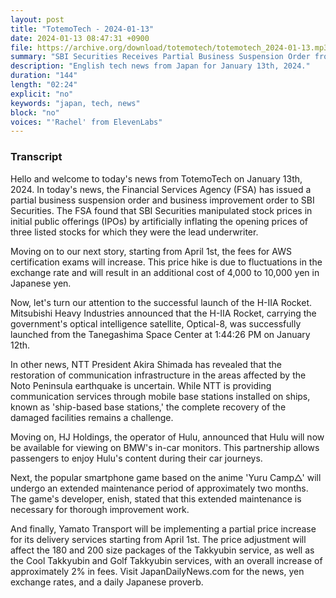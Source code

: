 ```yaml
---
layout: post
title: "TotemoTech - 2024-01-13"
date: 2024-01-13 08:47:31 +0900
file: https://archive.org/download/totemotech/totemotech_2024-01-13.mp3
summary: "SBI Securities Receives Partial Business Suspension Order from FSA | AWS Certification Exam Fees to Increase, & more…"
description: "English tech news from Japan for January 13th, 2024."
duration: "144"
length: "02:24"
explicit: "no"
keywords: "japan, tech, news"
block: "no"
voices: "'Rachel' from ElevenLabs"
---
```


### Transcript

Hello and welcome to today's news from TotemoTech on January 13th, 2024. In today's news, the Financial Services Agency (FSA) has issued a partial business suspension order and business improvement order to SBI Securities. The FSA found that SBI Securities manipulated stock prices in initial public offerings (IPOs) by artificially inflating the opening prices of three listed stocks for which they were the lead underwriter.

Moving on to our next story, starting from April 1st, the fees for AWS certification exams will increase. This price hike is due to fluctuations in the exchange rate and will result in an additional cost of 4,000 to 10,000 yen in Japanese yen.

Now, let's turn our attention to the successful launch of the H-IIA Rocket. Mitsubishi Heavy Industries announced that the H-IIA Rocket, carrying the government's optical intelligence satellite, Optical-8, was successfully launched from the Tanegashima Space Center at 1:44:26 PM on January 12th.

In other news, NTT President Akira Shimada has revealed that the restoration of communication infrastructure in the areas affected by the Noto Peninsula earthquake is uncertain. While NTT is providing communication services through mobile base stations installed on ships, known as 'ship-based base stations,' the complete recovery of the damaged facilities remains a challenge.

Moving on, HJ Holdings, the operator of Hulu, announced that Hulu will now be available for viewing on BMW's in-car monitors. This partnership allows passengers to enjoy Hulu's content during their car journeys.

Next, the popular smartphone game based on the anime 'Yuru Camp△' will undergo an extended maintenance period of approximately two months. The game's developer, enish, stated that this extended maintenance is necessary for thorough improvement work.

And finally, Yamato Transport will be implementing a partial price increase for its delivery services starting from April 1st. The price adjustment will affect the 180 and 200 size packages of the Takkyubin service, as well as the Cool Takkyubin and Golf Takkyubin services, with an overall increase of approximately 2% in fees.   Visit JapanDailyNews.com for the news, yen exchange rates, and a daily Japanese proverb.
